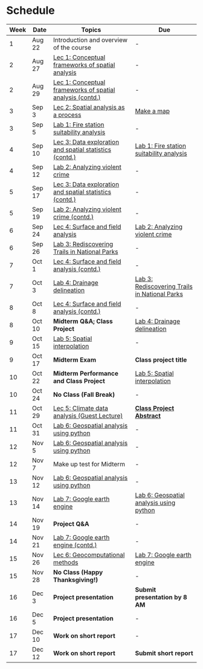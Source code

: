 # Schedule

Week | Date | Topics | Due
-----|------|--------|-----
1    | Aug 22 | Introduction and overview of the course | -
2    | Aug 27 | [Lec 1: Conceptual frameworks of spatial analysis](lectures/lec-1.md) | -
2    | Aug 29 | [Lec 1: Conceptual frameworks of spatial analysis (contd.)](lectures/lec-1.md) | -
3    | Sep 3 | [Lec 2: Spatial analysis as a process](lectures/lec-2.md) | [Make a map](labs/lab-0/lab-0.md)
3    | Sep 5 | [Lab 1: Fire station suitability analysis](labs/lab-1/lab-1.md) | -
4    | Sep 10 | [Lec 3: Data exploration and spatial statistics (contd.)](lectures/lec-3.md) | [Lab 1: Fire station suitability analysis](labs/lab-1/lab-1.md)
4    | Sep 12 | [Lab 2: Analyzing violent crime](labs/lab-2/lab-2.md) | -
5    | Sep 17 | [Lec 3: Data exploration and spatial statistics (contd.)](lectures/lec-3.md) | -
5    | Sep 19 | [Lab 2: Analyzing violent crime (contd.)](labs/lab-2/lab-2.md) | -
6    | Sep 24 | [Lec 4: Surface and field analysis](lectures/lec-4.md) | [Lab 2: Analyzing violent crime](labs/lab-2/lab-2.md)
6    | Sep 26 | [Lab 3: Rediscovering Trails in National Parks](labs/lab-3/lab-3.md) | -
7    | Oct 1 | [Lec 4: Surface and field analysis (contd.)](lectures/lec-4.md) | -
7    | Oct 3 | [Lab 4: Drainage delineation](labs/lab-4/lab-4.md) | [Lab 3: Rediscovering Trails in National Parks](labs/lab-3/lab-3.md)
8    | Oct 8 | [Lec 4: Surface and field analysis (contd.)](lectures/lec-4.md) | -
8    | Oct 10 | **Midterm Q&A; Class Project** | [Lab 4: Drainage delineation](labs/lab-4/lab-4.md)
9    | Oct 15 | [Lab 5: Spatial interpolation](labs/lab-5/lab-5.md) | -
9    | Oct 17 | **Midterm Exam** | **Class project title**
10    | Oct 22 | **Midterm Performance and Class Project** | [Lab 5: Spatial interpolation](labs/lab-5/lab-5.md)
10    | Oct 24 | **No Class (Fall Break)** | -
11    | Oct 29 | [Lec 5: Climate data analysis (Guest Lecture)](lectures/lec-5.md) | **[Class Project Abstract](project.md)**
11    | Oct 31 | [Lab 6: Geospatial analysis using python](labs/lab-6/lab-6.md) | -
12    | Nov 5 | [Lab 6: Geospatial analysis using python](labs/lab-6/lab-6.md) | -
12    | Nov 7 | Make up test for Midterm | -
13    | Nov 12 | [Lab 6: Geospatial analysis using python](labs/lab-6/lab-6.md) | -
13    | Nov 14 | [Lab 7: Google earth engine](labs/lab-7/lab-7.md) | [Lab 6: Geospatial analysis using python](labs/lab-6/lab-6.md)
14    | Nov 19 | **Project Q&A** | -
14    | Nov 21 | [Lab 7: Google earth engine (contd.)](labs/lab-8/lab-8.md) | -
15    | Nov 26 | [Lec 6: Geocomputational methods](lectures/lec-6.md) | [Lab 7: Google earth engine](labs/lab-7/lab7.md)
15    | Nov 28 | **No Class (Happy Thanksgiving!)** | -
16    | Dec 3 | **Project presentation** | **Submit presentation by 8 AM**
16    | Dec 5 | **Project presentation** | -
17    | Dec 10 | **Work on short report** | -
17    | Dec 12 | **Work on short report** | **Submit short report**

